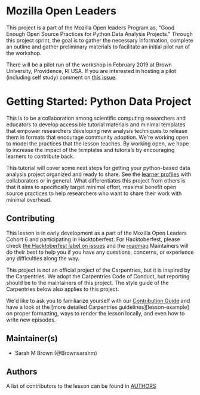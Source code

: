 
# Mozilla Open Leaders

This project is a part of the Mozilla Open leaders Program as, "Good Enough Open Source Practices for Python Data Analysis Projects." Through this project sprint, the goal is to gather the necessary information, complete an outline and gather preliminary materials to facilitate an initial pilot run of the workshop.

There will be a pilot run of the workshop in February 2019 at Brown University, Providence, RI USA.  If you are interested in hosting a pilot (including self study) comment on [this issue](https://github.com/brownsarahm/python-data-project/issues/43).  


# Getting Started: Python Data Project

This is to be a collaboration among scientific computing researchers and educators to develop accessible tutorial materials and minimal templates that empower researchers developing new analysis techniques to release them in formats that encourage community adoption. We're working open to model the practices that the lesson teaches. By working open, we hope to increase the impact of the templates and tutorials by encouraging learners to contribute back.


This tutorial will cover some next steps for getting your python-based data analysis project organized and ready to share.  See the [learner profiles](https://brownsarahm.github.io/python-data-project/learner-profiles/index.html) with collaborators or in general. What differentiates this project from others is that it aims to specifically target minimal effort, maximal benefit open source practices to help researchers who want to share their work with minimal overhead.  

## Contributing

This lesson is in early development as a part of the Mozilla Open Leaders Cohort 6 and participating in Hacktoberfest.  For Hacktoberfest, please check [the Hacktoberfest label on issues](https://github.com/brownsarahm/python-data-project/issues?q=is%3Aissue+is%3Aopen+label%3AHacktoberfest) and the [roadmap](https://github.com/brownsarahm/python-data-project/projects/2)
Maintainers will do their best to help you if you have any
questions, concerns, or experience any difficulties along the way.


This project is not an official project of the Carpentries, but it is inspired by the Carpentries. We adopt the Carpentries Code of Conduct, but reporting should be to the maintainers of this project.  The style guide of the Carpentries below also applies to this project.  

We'd like to ask you to familiarize yourself
with our [Contribution Guide](CONTRIBUTING.md)
and have a look at the [more detailed Carpentries guidelines][lesson-example] on proper formatting,
 ways to render the lesson locally, and even how to write new episodes.

## Maintainer(s)

* Sarah M Brown (@Brownsarahm)

## Authors

A list of contributors to the lesson can be found in [AUTHORS](AUTHORS)

<!--
## Citation


To cite this lesson, please consult with [CITATION](CITATION)

[lesson-example]: https://swcarpentry.github.io/lesson-example -->
